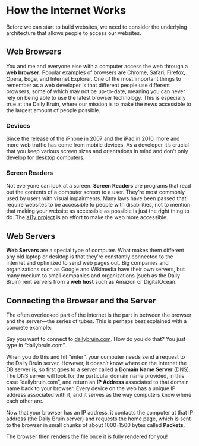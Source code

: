 # How the Internet Works
Before we can start to build websites, we need to consider the underlying architecture that allows people to access our websites.

## Web Browsers
You and me and everyone else with a computer access the web through a __web browser__. Popular examples of browsers are Chrome, Safari, Firefox, Opera, Edge, and Internet Explorer. One of the most important things to remember as a web developer is that different people use different browsers, some of which may not be up-to-date, meaning you can never rely on being able to use the latest browser technology. This is especially true at the Daily Bruin, where our mission is to make the news accessible to the largest amount of people possible.

### Devices
Since the release of the iPhone in 2007 and the iPad in 2010, more and more web traffic has come from mobile devices. As a developer it’s crucial that you keep various screen sizes and orientations in mind and don’t only develop for desktop computers.

### Screen Readers
Not everyone can look at a screen. __Screen Readers__ are programs that read out the contents of a computer screen to a user. They’re most commonly used by users with visual impairments. Many laws have been passed that require websites to be accessible to people with disabilities, not to mention that making your website as accessible as possible is just the right thing to do. The [a11y project](http://a11yproject.com) is an effort to make the web more accessible.

## Web Servers
__Web Servers__ are a special type of computer. What makes them different any old laptop or desktop is that they’re constantly connected to the internet and optimized to send web pages out. Big companies and organizations such as Google and Wikimedia have their own servers, but many medium to small companies and organizations (such as the Daily Bruin) rent servers  from a __web host__ such as Amazon or DigitalOcean.

## Connecting the Browser and the Server
The often overlooked part of the internet is the part in between the browser and the server—the series of tubes. This is perhaps best explained with a concrete example:

Say you want to connect to [dailybruin.com](http://dailybruin.com). How do you do that? You just type in “dailybruin.com”.

When you do this and hit “enter”, your computer needs send a request to the Daily Bruin server. However, it doesn’t know where on the Internet the DB server is, so first goes to a server called a __Domain Name Server__ (DNS). The DNS server will look for the particular domain name provided, in this case “dailybruin.com”, and return an __IP Address__ associated to that domain name back to your browser. Every device on the web has a unique IP address associated with it, and it serves as the way computers know where each other are.

Now that your browser has an IP address, it contacts the computer at that IP address (the Daily Bruin server) and requests the home page, which is sent to the browser in small chunks of about 1000-1500 bytes called __Packets__.

The browser then renders the file once it is fully rendered for you!

